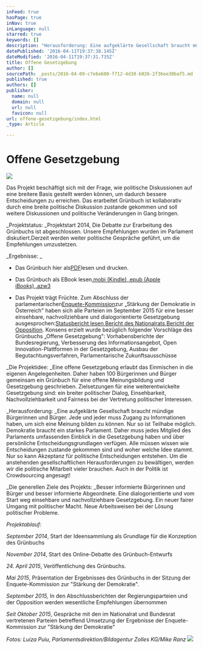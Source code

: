 ```yaml
---
inFeed: true
hasPage: true
inNav: true
inLanguage: null
starred: true
keywords: []
description: "Herausforderung: Eine aufgeklärte Gesellschaft braucht mündige Bürgerinnen und Bürger. Jede und jeder muss Zugang zu Informationen haben, um sich eine Meinung bilden zu können. Nur so ist Teilhabe möglich. Demokratie braucht ein starkes Parlament. Daher muss jedes Mitglied des Parlaments umfassenden Einblick in die Gesetzgebung haben und über persönliche Entscheidungsgrundlagen verfügen. \_Alle müssen wissen wie Entscheidungen zustande gekommen sind und woher welche Idee stammt. Nur so kann Akzeptanz für politische Entscheidungen entstehen. Um die anstehenden gesellschaftlichen Herausforderungen zu bewältigen, werden wir die politische Mitarbeit vieler brauchen. Auch in der Politik ist Crowdsourcing angesagt!\_"
datePublished: '2016-04-11T19:37:38.145Z'
dateModified: '2016-04-11T19:37:31.735Z'
title: Offene Gesetzgebung
author: []
sourcePath: _posts/2016-04-09-c7e6e600-f712-4d30-b026-2f36ee30baf5.md
published: true
authors: []
publisher:
  name: null
  domain: null
  url: null
  favicon: null
url: offene-gesetzgebung/index.html
_type: Article

---
```

# Offene Gesetzgebung
![](https://s3-us-west-2.amazonaws.com/the-grid-img/p/03c3fd878a1e562d3c4e01f580c5ce2c86ac281e.png)

Das Projekt beschäftigt sich mit der Frage, wie politische Diskussionen auf eine breitere Basis gestellt werden können, um dadurch bessere Entscheidungen zu erreichen. Das erarbeitet Grünbuch ist kollaborativ durch eine breite politische Diskussion zustande gekommen und soll weitere Diskussionen und politische Veränderungen in Gang bringen. 

_Projektstatus: _Projektstart 2014, Die Debatte zur Erarbeitung des Grünbuchs ist abgeschlossen. Unsere Empfehlungen wurden im Parlament diskutiert.Derzeit werden weiter politische Gespräche geführt, um die Empfehlungen umzustetzen. 

_Ergebnisse: _

* Das Grünbuch hier als[PDF][0]lesen und drucken. 

* Das Grünbuch als EBook lesen[.mobi (Kindle)][1],[.epub (Apple iBooks)][2],[.azw3][3]

* Das Projekt trägt Früchte. Zum Abschluss der parlamentarischen[Enquete-Kommission][4]zur „Stärkung der Demokratie in Österreich" haben sich alle Parteien im September 2015 für eine besser einsehbare, nachvollziehbare und dialogorientierte Gesetzgebung ausgesprochen:[Statusbericht lesen][5],[Bericht des Nationalrats][6],[Bericht der Opposition][7]. Konsens erzielt wurde bezüglich folgender Vorschläge des Grünbuchs „Offene Gesetzgebung": Vorhabensberichte der Bundesregierung, Verbesserung des Informationsangebot, Open Innovation-Plattformen in der Gesetzgebung, Ausbau der Begutachtungsverfahren, Parlamentarische Zukunftsausschüsse

_Die Projektidee: _Eine offene Gesetzgebung erlaubt das Einmischen in die eigenen Angelegenheiten. Daher haben 100 Bürgerinnen und Bürger gemeinsam ein Grünbuch für eine offene Meinungsbildung und Gesetzgebung geschrieben. Zielsetzungen für eine weiterentwickelte Gesetzgebung sind: ein breiter politischer Dialog, Einsehbarkeit, Nachvollziehbarkeit und Fairness bei der Vertretung politischer Interessen. 

_Herausforderung: _Eine aufgeklärte Gesellschaft braucht mündige Bürgerinnen und Bürger. Jede und jeder muss Zugang zu Informationen haben, um sich eine Meinung bilden zu können. Nur so ist Teilhabe möglich. Demokratie braucht ein starkes Parlament. Daher muss jedes Mitglied des Parlaments umfassenden Einblick in die Gesetzgebung haben und über persönliche Entscheidungsgrundlagen verfügen.  Alle müssen wissen wie Entscheidungen zustande gekommen sind und woher welche Idee stammt. Nur so kann Akzeptanz für politische Entscheidungen entstehen. Um die anstehenden gesellschaftlichen Herausforderungen zu bewältigen, werden wir die politische Mitarbeit vieler brauchen. Auch in der Politik ist Crowdsourcing angesagt! 

_Die generellen Ziele des Projekts: _Besser informierte Bürgerinnen und Bürger und besser informierte Abgeordnete.  Eine dialogorientierte und vom Start weg einsehbare und nachvollziehbare Gesetzgebung.
Ein neuer fairer Umgang mit politischer Macht.
Neue Arbeitsweisen bei der Lösung politischer Probleme. 

_Projektablauf:_

_September 2014_, Start der Ideensammlung als Grundlage für die Konzeption des Grünbuchs 

_November 2014_, Start des Online-Debatte des Grünbuch-Entwurfs 

_24\. April 2015_, Veröffentlichung des Grünbuchs. 

_Mai 2015_, Präsentation der Ergebnisses des Grünbuchs in der Sitzung der
Enquete-Kommission zur "Stärkung der Demokratie". 

_September 2015,_ In den Abschlussberichten der Regierungsparteien und der
Opposition werden wesentliche Empfehlungen übernommen 

_Seit Oktober 2015_, Gespräche mit den im Nationalrat und Bundesrat vertretenen
Parteien betreffend Umsetzung der Ergebnisse der Enquete-Kommission zur
"Stärkung der Demokratie" 

_Fotos: Luiza Puiu, Parlamentsdirektion/Bildagentur Zolles KG/Mike Ranz_
![](https://the-grid-user-content.s3-us-west-2.amazonaws.com/4e8e7f27-ed40-4bd4-84ec-369187b0aa17.jpg)

[0]: http://info.publicaffairs.cc/Freigegebene%20Dokumente/Gr%C3%BCnbuch_Offene_Gesetzgebung_20150331.pdf
[1]: http://info.publicaffairs.cc/Freigegebene%20Dokumente/Grunbuch%20Offene%20Gesetzgebung%20-%20besserentscheiden.mobi
[2]: http://info.publicaffairs.cc/Freigegebene%20Dokumente/Grunbuch%20Offene%20Gesetzgebung%20-%20besserentscheiden.epub
[3]: http://info.publicaffairs.cc/Freigegebene%20Dokumente/Grunbuch%20Offene%20Gesetzgebung%20-%20besserentscheiden.azw3
[4]: http://www.parlament.gv.at/PAKT/PR/JAHR_2015/PK0471/index.shtml
[5]: http://info.publicaffairs.cc/Freigegebene%20Dokumente/Statusbericht_Offene_Gesetzgebung_20150922.pdf
[6]: https://www.parlament.gv.at/PAKT/VHG/XXV/I/I_00791/index.shtml
[7]: http://www.parlament.gv.at/PAKT/VHG/XXV/I/I_00791/imfname_468783.pdf